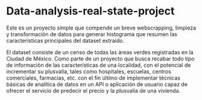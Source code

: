 # Data-analysis-real-state-project
Este es un proyecto simple que compende un breve webscrapping, limpieza y transformación de datos para generar histograma que resumen las características principales del dataset extraido.

El dataset consiste de un censo de todas las áreas verdes registradas en la Ciudad de México. Como parte de un proyecto que busca recabar todo tipo de información de las características
de una localidad, con el potencial de incrementar su plusvalía, tales como hospitales, escuelas, centros comerciales, farmacias, etc. con el fin último de implementar técnicas básicas de analítica
de datos en un API o aplicación de usuario capaz de ofrecer el servicio de predecir el precio y la plusvalía de una vivienda.




